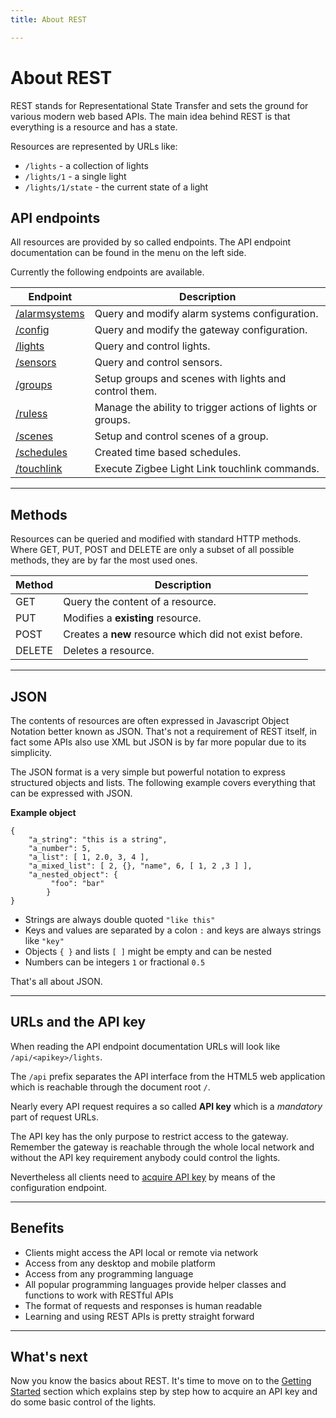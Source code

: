 ```yaml
---
title: About REST

---
```


# About REST

REST stands for Representational State Transfer and sets the ground for various modern web based APIs.
The main idea behind REST is that everything is a resource and has a state.

Resources are represented by URLs like:

- `/lights` - a collection of lights
- `/lights/1` - a single light
- `/lights/1/state` - the current state of a light

## API endpoints

All resources are provided by so called endpoints. The API endpoint documentation can be found in the menu on the left side.

Currently the following endpoints are available.


Endpoint                              | Description
--------------------------------------|--------------------------
[/alarmsystems](../endpoints/configuration) | Query and modify alarm systems configuration.
[/config](../endpoints/configuration) | Query and modify the gateway configuration.
[/lights](../endpoints/lights)        | Query and control lights.
[/sensors](../endpoints/sensors)      | Query and control sensors.
[/groups](../endpoints/groups)        | Setup groups and scenes with lights and control them.
[/ruless](../endpoints/groups)        | Manage the ability to trigger actions of lights or groups.
[/scenes](../endpoints/scenes)        | Setup and control scenes of a group.
[/schedules](../endpoints/schedules)  | Created time based schedules.
[/touchlink](../endpoints/touchlink)  | Execute Zigbee Light Link touchlink commands.


------------------------------------------------------

## Methods

Resources can be queried and modified with standard HTTP methods. Where GET, PUT, POST and DELETE are only a subset of all possible methods, they are by far the most used ones.

<table class="table table-bordered">
	<thead><tr><th>Method</th><th>Description</th></tr></thead>
	<tbody>
		<tr><td>GET</td><td>Query the content of a resource.</td></tr>
		<tr><td>PUT</td><td>Modifies a <strong>existing</strong> resource.</td></tr>
		<tr><td>POST</td><td>Creates a <strong>new</strong> resource which did not exist before.</td></tr>
		<tr><td>DELETE</td><td>Deletes a resource.</td></tr>
	</tbody>
</table>

------------------------------------------------------

## JSON

The contents of resources are often expressed in Javascript Object Notation better known as JSON. That's not a requirement of REST itself, in fact some APIs also use XML but JSON is by far more popular due to its simplicity.

The JSON format is a very simple but powerful notation to express structured objects and lists. The following example covers everything that can be expressed with JSON.

**Example object**

	{
		"a_string": "this is a string",
		"a_number": 5,
		"a_list": [ 1, 2.0, 3, 4 ],
		"a_mixed_list": [ 2, {}, "name", 6, [ 1, 2 ,3 ] ],
		"a_nested_object": {
			 "foo": "bar"
			}
	}

 - Strings are always double quoted `"like this"`
 - Keys and values are separated by a colon `:` and keys are always strings like `"key"`
 - Objects `{ }` and lists `[ ]` might be empty and can be nested
 - Numbers can be integers `1` or fractional `0.5`

That's all about JSON.

------------------------------------------------------

## URLs and the API key

When reading the API endpoint documentation URLs will look like `/api/<apikey>/lights`.

The `/api` prefix separates the API interface from the HTML5 web application which is reachable through the document root `/`.

Nearly every API request requires a so called **API key** which is a _mandatory_ part of request URLs.

The API key has the only purpose to restrict access to the gateway. Remember the gateway is reachable through the whole local network and without the API key requirement anybody could control the lights.

Nevertheless all clients need to [acquire API key](../endpoints/configuration#aquireapikey) by means of the configuration endpoint.

------------------------------------------------------

## Benefits

 - Clients might access the API local or remote via network
 - Access from any desktop and mobile platform
 - Access from any programming language
 - All popular programming languages provide helper classes and functions to work with RESTful APIs
 - The format of requests and responses is human readable
 - Learning and using REST APIs is pretty straight forward

------------------------------------------------------

## What's next
Now you know the basics about REST. It's time to move on to the [Getting Started](../getting_started) section which explains step by step how to acquire an API key and do some basic control of the lights.
